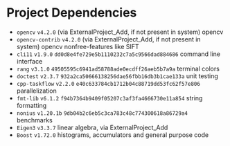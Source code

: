 # Project Dependencies

- `opencv` `v4.2.0` (via ExternalProject_Add, if not present in system) opencv
- `opencv-contrib` `v4.2.0` (via ExternalProject_Add, if not present in system)
  opencv nonfree-features like SIFT
- `cli11` `v1.9.0` `dd0d8e4fe729e5b1110232c7a5c9566dad884686` command line
  interface
- `rang` `v3.1.0` `49505595c6941ad58788ade0ecdff26aeb5b7a9a` terminal colors
- `doctest` `v2.3.7` `932a2ca50666138256dae56fbb16db3b1cae133a` unit testing
- `cpp-taskflow` `v2.2.0` `e40c633784cb1712b04c88719dd53fc62f57e806` parallelization
- `fmt-lib` `v6.1.2` `f94b7364b9409f05207c3af3fa4666730e11a854` string
  formatting
- `nonius` `v1.20.1b` `9db04b2c6eb5c3ca783c48c774300618a86729a4` benchmarks
- `Eigen3` `v3.3.7` linear algebra, via ExternalProject_Add
- `Boost` `v1.72.0` histograms, accumulators and general purpose code
